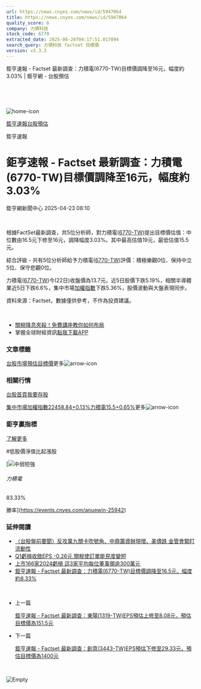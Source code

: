 ```yaml
---
url: https://news.cnyes.com/news/id/5947064
title: https://news.cnyes.com/news/id/5947064
quality_score: 6
company: 力領科技
stock_code: 6770
extracted_date: 2025-06-26T04:17:51.017094
search_query: 力領科技 factset 目標價
version: v3.3.3
---
```


鉅亨速報 - Factset 最新調查：力積電(6770-TW)目標價調降至16元，幅度約3.03% | 鉅亨網 - 台股預估

‌

‌

![home-icon](/assets/icons/breadCrumb/symbol-icon-home.svg)

[鉅亨速報](/news/cat/anue_live)[台股預估](/news/cat/tw_forecast)

鉅亨速報

# 鉅亨速報 - Factset 最新調查：力積電(6770-TW)目標價調降至16元，幅度約3.03%

鉅亨網新聞中心 2025-04-23 08:10

‌

根據FactSet最新調查，共5位分析師，對力積電([6770-TW](https://www.cnyes.com/twstock/6770))提出目標價估值：中位數由16.5元下修至16元，調降幅度3.03%。其中最高估值19元，最低估值15.5元。

綜合評級 - 共有5位分析師給予力積電([6770-TW](https://www.cnyes.com/twstock/6770))評價：積極樂觀0位、保持中立5位、保守悲觀0位。

力積電([6770-TW](https://www.cnyes.com/twstock/6770))今(22日)收盤價為13.7元。近5日股價下跌5.19%，相關半導體業近5日下跌6.6%，集中市場[加權指數](https://invest.cnyes.com/index/TWS/TSE01)下跌5.36%，股價波動與大盤表現同步。

資料來源：Factset，數據僅供參考，不作為投資建議。

‌

* [關稅降息夾殺！免費講座教你如何布局](https://www.rsc.com.tw/Cnyes_RSC/SeminarBooking2025InvestmentOutlook.aspx?utm_source=anue&utm_medium=usstocks_end)
* 掌握全球財經資訊[點我下載APP](http://www.cnyes.com/app/?utm_source=mweb&utm_medium=HamMenuBanner&utm_campaign=fixed&utm_content=entr)

### 文章標籤

[台股](https://news.cnyes.com/tag/台股 "台股")[市場預估](https://news.cnyes.com/tag/市場預估 "市場預估")[目標價](https://news.cnyes.com/tag/目標價 "目標價")更多![arrow-icon](/assets/icons/arrows/arrow-down.svg)

### 相關行情

[台股首頁](https://www.cnyes.com/twstock)[我要存股](https://supr.link/8OHaU)

[集中市場加權指數22458.84+0.13%](https://invest.cnyes.com/index/TWS/TSE01)[力積電15.5+0.65%](https://www.cnyes.com/twstock/6770)更多![arrow-icon](/assets/icons/arrows/arrow-down.svg)

### 鉅亨贏指標

[了解更多](https://events.cnyes.com/anuewin-25942)

#低股價淨值比起漲股

[![中弱短強](/assets/icons/win-indicator/short-to-long.svg)

###### 力積電

83.33%

勝率](https://events.cnyes.com/anuewin-25942)

### 延伸閱讀

* [〈台股盤前要聞〉反攻萬九關卡吹號角、中鼎籌資辦現增、美債跌 金管會緊盯流動性](/news/id/5946942)
* [Q1虧損收斂EPS -0.26元 關稅使訂單能見度變短](/news/id/5946767)
* [上市166家2024虧損 這3家平均每位董事領逾300萬元](/news/id/5939293)
* [鉅亨速報 - Factset 最新調查：力積電(6770-TW)目標價調降至16.5元，幅度約8.33%](/news/id/5938748)

‌

* 上一篇

  [鉅亨速報 - Factset 最新調查：東陽(1319-TW)EPS預估上修至8.08元，預估目標價為151.5元](/news/id/5947710)
* 下一篇

  [鉅亨速報 - Factset 最新調查：創意(3443-TW)EPS預估下修至29.33元，預估目標價為1400元](/news/id/5946434)

‌

![Empty](/assets/icons/skeleton/empty-image.svg)

‌